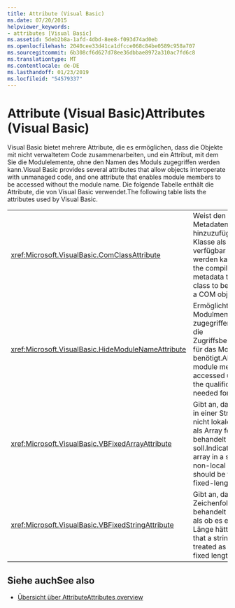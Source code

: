 ```yaml
---
title: Attribute (Visual Basic)
ms.date: 07/20/2015
helpviewer_keywords:
- attributes [Visual Basic]
ms.assetid: 5deb2b8a-1afd-4dbd-8ee8-f093d74ad0eb
ms.openlocfilehash: 2040cee33d41ca1dfcce068c84be0589c958a707
ms.sourcegitcommit: 6b308cf6d627d78ee36dbbae8972a310ac7fd6c8
ms.translationtype: MT
ms.contentlocale: de-DE
ms.lasthandoff: 01/23/2019
ms.locfileid: "54579337"
---
```

# <a name="attributes-visual-basic"></a><span data-ttu-id="83b0e-102">Attribute (Visual Basic)</span><span class="sxs-lookup"><span data-stu-id="83b0e-102">Attributes (Visual Basic)</span></span>
<span data-ttu-id="83b0e-103">Visual Basic bietet mehrere Attribute, die es ermöglichen, dass die Objekte mit nicht verwaltetem Code zusammenarbeiten, und ein Attribut, mit dem Sie die Modulelemente, ohne den Namen des Moduls zugegriffen werden kann.</span><span class="sxs-lookup"><span data-stu-id="83b0e-103">Visual Basic provides several attributes that allow objects interoperate with unmanaged code, and one attribute that enables module members to be accessed without the module name.</span></span> <span data-ttu-id="83b0e-104">Die folgende Tabelle enthält die Attribute, die von Visual Basic verwendet.</span><span class="sxs-lookup"><span data-stu-id="83b0e-104">The following table lists the attributes used by Visual Basic.</span></span>  
  
|||  
|---|---|  
|<xref:Microsoft.VisualBasic.ComClassAttribute>|<span data-ttu-id="83b0e-105">Weist den Compiler, Metadaten hinzuzufügen, die eine Klasse als COM-Objekt verfügbar gemacht werden kann.</span><span class="sxs-lookup"><span data-stu-id="83b0e-105">Instructs the compiler to add metadata that allows a class to be exposed as a COM object.</span></span>|  
|<xref:Microsoft.VisualBasic.HideModuleNameAttribute>|<span data-ttu-id="83b0e-106">Ermöglicht die Modulmember zugegriffen werden nur die Zugriffsberechtigungen für das Modul benötigt.</span><span class="sxs-lookup"><span data-stu-id="83b0e-106">Allows the module members to be accessed using only the qualification needed for the module.</span></span>|  
|<xref:Microsoft.VisualBasic.VBFixedArrayAttribute>|<span data-ttu-id="83b0e-107">Gibt an, dass ein Array in einer Struktur oder nicht lokalen Variable als Array fester Länge behandelt werden soll.</span><span class="sxs-lookup"><span data-stu-id="83b0e-107">Indicates that an array in a structure or non-local variable should be treated as a fixed-length array.</span></span>|  
|<xref:Microsoft.VisualBasic.VBFixedStringAttribute>|<span data-ttu-id="83b0e-108">Gibt an, dass eine Zeichenfolge behandelt werden soll, als ob es eine feste Länge hätte.</span><span class="sxs-lookup"><span data-stu-id="83b0e-108">Indicates that a string should be treated as if it were fixed length.</span></span>|  
  
## <a name="see-also"></a><span data-ttu-id="83b0e-109">Siehe auch</span><span class="sxs-lookup"><span data-stu-id="83b0e-109">See also</span></span>
- [<span data-ttu-id="83b0e-110">Übersicht über Attribute</span><span class="sxs-lookup"><span data-stu-id="83b0e-110">Attributes overview</span></span>](../../visual-basic/programming-guide/concepts/attributes/index.md)

